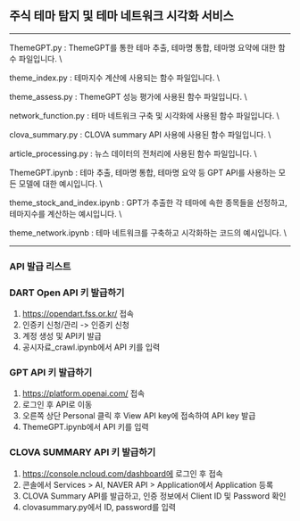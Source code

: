 ## 주식 테마 탐지 및 테마 네트워크 시각화 서비스

---

ThemeGPT.py : ThemeGPT를 통한 테마 추출, 테마명 통합, 테마명 요약에 대한 함수 파일입니다. \

theme_index.py : 테마지수 계산에 사용되는 함수 파일입니다. \

theme_assess.py : ThemeGPT 성능 평가에 사용된 함수 파일입니다. \

network_function.py : 테마 네트워크 구축 및 시각화에 사용된 함수 파일입니다. \

clova_summary.py : CLOVA summary API 사용에 사용된 함수 파일입니다. \

article_processing.py : 뉴스 데이터의 전처리에 사용된 함수 파일입니다. \

ThemeGPT.ipynb : 테마 추출, 테마명 통합, 테마명 요약 등 GPT API를 사용하는 모든 모델에 대한 예시입니다. \

theme_stock_and_index.ipynb : GPT가 추출한 각 테마에 속한 종목들을 선정하고, 테마지수를 계산하는 예시입니다. \

theme_network.ipynb : 테마 네트워크를 구축하고 시각화하는 코드의 예시입니다. \

---

### API 발급 리스트

### DART Open API 키 발급하기

1. https://opendart.fss.or.kr/ 접속 
2. 인증키 신청/관리 -> 인증키 신청
3. 계정 생성 및 API키 발급
4. 공시자료_crawl.ipynb에서 API 키를 입력

### GPT API 키 발급하기

1. https://platform.openai.com/ 접속
2. 로그인 후 API로 이동
3. 오른쪽 상단 Personal 클릭 후 View API key에 접속하여 API key 발급
4. ThemeGPT.ipynb에서 API 키를 입력

### CLOVA SUMMARY API 키 발급하기

1. https://console.ncloud.com/dashboard에 로그인 후 접속
2. 콘솔에서 Services > AI, NAVER API > Application에서 Application 등록
3. CLOVA Summary API를 발급하고, 인증 정보에서 Client ID 및 Password 확인
4. clovasummary.py에서 ID, password를 입력
